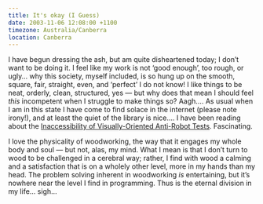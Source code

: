 ```yaml
---
title: It's okay (I Guess)
date: 2003-11-06 12:08:00 +1100
timezone: Australia/Canberra
location: Canberra
---
```

I have begun dressing the ash, but am quite disheartened today; I don’t want to be doing it.
I feel like my work is not ‘good enough’, too rough, or ugly…
why this society, myself included, is so hung up on the smooth, square, fair, straight, even,
and ‘perfect’ I do not know! I like things to be neat, orderly, clean, structured,
yes — but why does that mean I should feel _this_ incompetent when I struggle to make things so?
Aagh…. As usual when I am in this state I have come to find solace in the internet (please note irony!),
and at least the quiet of the library is nice….
I have been reading about the
[Inaccessibility of Visually-Oriented Anti-Robot Tests](http://www.w3.org/TR/2003/WD-turingtest-20031105/).
Fascinating.

I love the physicality of woodworking, the way that it engages my whole body and soul —
but not, alas, my mind. What I mean is that I don’t turn to wood to be challenged in a cerebral way;
rather, I find with wood a calming and a satisfaction that is on a wholely other level,
more in my hands than my head. The problem solving inherent in woodworking _is_ entertaining,
but it’s nowhere near the level I find in programming.
Thus is the eternal division in my life… sigh…
